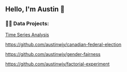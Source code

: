## Hello, I'm Austin 👋

<!--
**austinwjy/austinwjy** is a ✨ _special_ ✨ repository because its `README.md` (this file) appears on your GitHub profile.

Here are some ideas to get you started:

- 🔭 I’m currently working on ...
- 🌱 I’m currently learning ...
- 👯 I’m looking to collaborate on ...
- 🤔 I’m looking for help with ...
- 💬 Ask me about ...
- 📫 How to reach me: ...
- 😄 Pronouns: ...
- ⚡ Fun fact: ...
-->
<h3>👨‍💻 Data Projects:</h3>

[Time Series Analysis](https://github.com/austinwjy/time-series-analysis)

https://github.com/austinwjy/canadian-federal-election

https://github.com/austinwjy/gender-fairness

https://github.com/austinwjy/factorial-experiment
